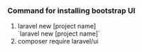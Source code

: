 ### Command for installing bootstrap UI

<ol>
  <li> laravel new [project name] </li>
  `laravel new [project name]`
  <li> composer require laravel/ui </li>
</ol>
